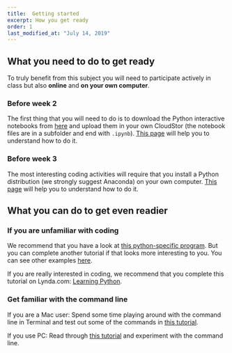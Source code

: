 ```yaml
---
title:  Getting started
excerpt: How you get ready
order: 1
last_modified_at: "July 14, 2019"
---
```


## What you need to do to get ready

To truly benefit from this subject you will need to participate actively in class but also **online** and **on your own computer**.

### Before week 2

The first thing that you will need to do is to download the Python interactive notebooks from [here](https://code.research.uts.edu.au/143852/code-as-literacy-jupyter-notebooks/-/archive/master/code-as-literacy-jupyter-notebooks-master.zip) and upload them in your own CloudStor (the notebook files are in a subfolder and end with `.ipynb`). [This page](/getting-started/02-jupyter-notebook) will help you to understand how to do it.

### Before week 3

The most interesting coding activities will require that you install a Python distribution (we strongly suggest Anaconda) on your own computer. [This page](/getting-started/anaconda) will help you to understand how to do it.

## What you can do to get even readier

### If you are unfamiliar with coding

We recommend that you have a look at [this python-specific program](https://hourofpython.trinket.io/a-visual-introduction-to-python#/welcome/an-hour-of-code). But you can complete another tutorial if that looks more interesting to you. You can see other examples [here](https://code.org/learn).

If you are really interested in coding, we recommend that you complete this tutorial on Lynda.com: [Learning Python](https://www.lynda.com/Python-tutorials/Learning-Python/661773-2.html?org=uts.edu.au).

### Get familiar with the command line

If you are a Mac user: Spend some time playing around with the command line in Terminal and test out some of the commands in [this tutorial](https://www.lifehacker.com.au/2010/09/a-command-line-primer-for-beginners/).

If you use PC: Read through [this tutorial](http://www.digitalcitizen.life/command-prompt-how-use-basic-commands) and experiment with the command line.
